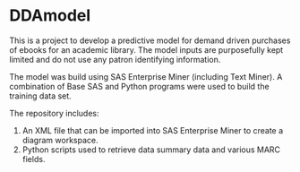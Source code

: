 # DDAmodel

This is a project to develop a predictive model for demand driven purchases of ebooks for an academic library. The model inputs are purposefully kept limited and do not use any patron identifying information.

The model was build using SAS Enterprise Miner (including Text Miner).
A combination of Base SAS and Python programs were used to build the training data set.

The repository includes:
1. An XML file that can be imported into SAS Enterprise Miner to create a diagram workspace.
2. Python scripts used to retrieve data summary data and various MARC fields.
